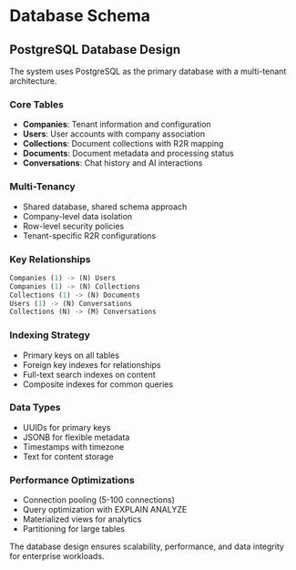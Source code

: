 # Database Schema

## PostgreSQL Database Design
The system uses PostgreSQL as the primary database with a multi-tenant architecture.

### Core Tables
- **Companies**: Tenant information and configuration
- **Users**: User accounts with company association
- **Collections**: Document collections with R2R mapping
- **Documents**: Document metadata and processing status
- **Conversations**: Chat history and AI interactions

### Multi-Tenancy
- Shared database, shared schema approach
- Company-level data isolation
- Row-level security policies
- Tenant-specific R2R configurations

### Key Relationships
```sql
Companies (1) -> (N) Users
Companies (1) -> (N) Collections
Collections (1) -> (N) Documents
Users (1) -> (N) Conversations
Collections (N) -> (M) Conversations
```

### Indexing Strategy
- Primary keys on all tables
- Foreign key indexes for relationships
- Full-text search indexes on content
- Composite indexes for common queries

### Data Types
- UUIDs for primary keys
- JSONB for flexible metadata
- Timestamps with timezone
- Text for content storage

### Performance Optimizations
- Connection pooling (5-100 connections)
- Query optimization with EXPLAIN ANALYZE
- Materialized views for analytics
- Partitioning for large tables

The database design ensures scalability, performance, and data integrity for enterprise workloads.